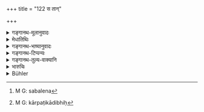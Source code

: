+++
title = "122 स तान्"

+++

<details><summary>गङ्गानथ-मूलानुवादः</summary>

This officer shall always personally supervise in turn all those officers, and thoroughly acquaint himself, through the King’s spies, with their behaviour in their respective jurisdictions.—(122)
</details>

<details><summary>मेधातिथिः</summary>

**स** नगराधिकृतस् **तान् सर्वान्** अपि पतीन् **अनुपरिक्रामेत्** स्वबलेन[^१४७] पूरयेत् । सति प्रयोजने । **तेषां** सर्वेषाम् अधिपतीनां तद्**वृत्तं** **सम्यक् परिणयेत्** सम्यग्रूपतया परिजानीयात् । कैः । राजचरैः कापटिकादिभिः[^१४८] ॥ ७.१२२ ॥


[^१४८]:
     M G: kārpaṭikādibhiḥ


[^१४७]:
     M G: sabalena
</details>

<details><summary>गङ्गानथ-भाष्यानुवादः</summary>

The officer delegated to the town shall ‘supervise’ those lords of villages, and in case of need, shall help them with his forces.

He shall al so ‘*thoroughly acquaint himself with*’—find but all about—the behaviour of those officers;—through whom?—‘*through the King’s spies*’, disguised as a pilgrim etc.—(122)
</details>

<details><summary>गङ्गानथ-टिप्पन्यः</summary>

This verse is quoted in *Vīramitrodaya* (Rājanīti, p. 250), which adds
the following notes:—‘*Anuparikrāmāt*’ *i.e*., wherever the lawful
people are being oppressed by unlawful people, he should strengthen the
former with his own forces;—‘*vṛttam*’ means ‘behaviour’;—‘*pariṇayet*’
means ‘report’; ‘*taccaraiḥ*,’ ‘through the king’s agents.’
</details>

<details><summary>गङ्गानथ-तुल्य-वाक्यानि</summary>

*Arthaśāstra* (p. 52).—‘By means of tests he shall have tested his
ministers and then appoint spies, who shall go forth disguised as
*kāpālika* and the like.’

*Śukranīti* (1.751-752).—‘Every year the king should personally inspect
the villages, towns, cities, and districts and provinces and see which
people are happy and which oppressed by the officers, and investigate
cases brought up before him by the people.’

*Mahābhārata* (12.87.11-12).—‘All their actions shall be watched by the
king’s spy.’

*Yājñavalkya* (1.337).—(See under 120.)

*Kāmandaka* (12.25).—‘A person skilled in the interpretation of internal
sentiments by conjecture and by external gestures, accurate of memory,
polite and soft in speech, agile in movements, capable of bearing up
with all sorts of privations and difficulties, ready-witted and expert
in all things,—such a person is fit to become a spy.’
</details>

<details><summary>भारुचिः</summary>

अयम् अधिपतीन् सदा परिक्रामेत् परिरक्षणाय, तेषां च वृत्तं राज[चरैः] कापटिकादिभ्या आगमयेत् ॥ ७.१२२ ॥

_यत्कारणम् ।_
</details>

<details><summary>Bühler</summary>

122	Let that (man) always personally visit by turns all those (other officials); let him properly explore their behaviour in their districts through spies (appointed to) each.
</details>
